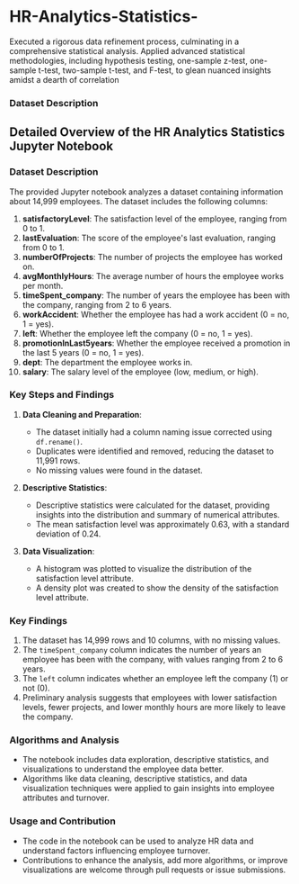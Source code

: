 # HR-Analytics-Statistics-
Executed a rigorous data refinement process, culminating in a comprehensive statistical analysis. Applied advanced statistical methodologies, including hypothesis testing, one-sample z-test, one-sample t-test, two-sample t-test, and  F-test, to glean nuanced insights amidst a dearth of correlation

### Dataset Description
## Detailed Overview of the HR Analytics Statistics Jupyter Notebook

### Dataset Description
The provided Jupyter notebook analyzes a dataset containing information about 14,999 employees. The dataset includes the following columns:

1. **satisfactoryLevel**: The satisfaction level of the employee, ranging from 0 to 1.
2. **lastEvaluation**: The score of the employee's last evaluation, ranging from 0 to 1.
3. **numberOfProjects**: The number of projects the employee has worked on.
4. **avgMonthlyHours**: The average number of hours the employee works per month.
5. **timeSpent_company**: The number of years the employee has been with the company, ranging from 2 to 6 years.
6. **workAccident**: Whether the employee has had a work accident (0 = no, 1 = yes).
7. **left**: Whether the employee left the company (0 = no, 1 = yes).
8. **promotionInLast5years**: Whether the employee received a promotion in the last 5 years (0 = no, 1 = yes).
9. **dept**: The department the employee works in.
10. **salary**: The salary level of the employee (low, medium, or high).

### Key Steps and Findings
1. **Data Cleaning and Preparation**:
   - The dataset initially had a column naming issue corrected using `df.rename()`.
   - Duplicates were identified and removed, reducing the dataset to 11,991 rows.
   - No missing values were found in the dataset.

2. **Descriptive Statistics**:
   - Descriptive statistics were calculated for the dataset, providing insights into the distribution and summary of numerical attributes.
   - The mean satisfaction level was approximately 0.63, with a standard deviation of 0.24.

3. **Data Visualization**:
   - A histogram was plotted to visualize the distribution of the satisfaction level attribute.
   - A density plot was created to show the density of the satisfaction level attribute.

### Key Findings
1. The dataset has 14,999 rows and 10 columns, with no missing values.
2. The `timeSpent_company` column indicates the number of years an employee has been with the company, with values ranging from 2 to 6 years.
3. The `left` column indicates whether an employee left the company (1) or not (0).
4. Preliminary analysis suggests that employees with lower satisfaction levels, fewer projects, and lower monthly hours are more likely to leave the company.

### Algorithms and Analysis
- The notebook includes data exploration, descriptive statistics, and visualizations to understand the employee data better.
- Algorithms like data cleaning, descriptive statistics, and data visualization techniques were applied to gain insights into employee attributes and turnover.

### Usage and Contribution
- The code in the notebook can be used to analyze HR data and understand factors influencing employee turnover.
- Contributions to enhance the analysis, add more algorithms, or improve visualizations are welcome through pull requests or issue submissions.
